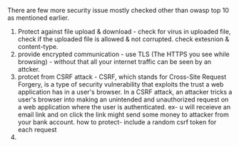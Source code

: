 There are few more security issue mostly checked other than owasp top 10 as mentioned earlier.
1. Protect against file upload & download - check for virus in uploaded file, check if the uploaded file is allowed & not corrupted. check extesnion & content-type.
2. provide encrypted communication - use TLS (The HTTPS you see while browsing) - without that all your internet traffic can be seen by an attcker.
3. protcet from CSRF attack - CSRF, which stands for Cross-Site Request Forgery, is a type of security vulnerability that exploits the trust a web application has in a user's browser. In a CSRF attack, an attacker tricks a user's browser into making an unintended and unauthorized request on a web application where the user is authenticated. ex- u will receieve an email link and on click the link might send some money to attacker from your bank account. how to protect- include a random csrf token for each request
4. 
